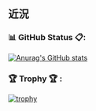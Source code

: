 ## 近況

### 📊 GitHub Status 📋:
[![Anurag's GitHub stats](https://github-readme-stats.vercel.app/api?username=A-238)](https://github.com/A-238/github-readme-stats)

### 🏆 Trophy 🏆 :
[![trophy](https://github-profile-trophy.vercel.app/?username=A-238)](https://github.com/A-238/github-profile-trophy)

